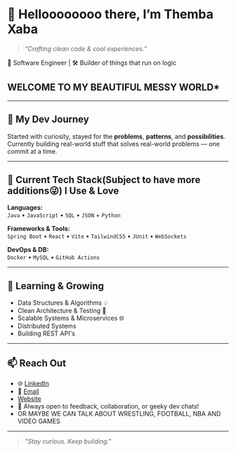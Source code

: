 # 👋 Helloooooooo there, I’m Themba Xaba

> *“Crafting clean code & cool experiences.”*

🚀 Software Engineer | 🛠 Builder of things that run on logic

##   WELCOME TO MY BEAUTIFUL MESSY WORLD*

---

## 🧭 My Dev Journey
Started with curiosity, stayed for the **problems**, **patterns**, and **possibilities**.  
Currently building real-world stuff that solves real-world problems — one commit at a time.

---

## 🔨 Current Tech Stack(Subject to have more additions😜) I Use & Love

**Languages:**  
`Java` • `JavaScript` • `SQL` • `JSON` + `Python`

**Frameworks & Tools:**  
`Spring Boot` • `React` • `Vite` • `TailwindCSS` • `JUnit` • `WebSockets`

**DevOps & DB:**  
`Docker` • `MySQL` • `GitHub Actions`

---

## 🌱 Learning & Growing
- Data Structures & Algorithms 💡  
- Clean Architecture & Testing 🧪  
- Scalable Systems & Microservices 🌐
- Distributed Systems
- Building REST API's

---

## 📫 Reach Out

- 🌐 [LinkedIn](https://www.linkedin.com/in/themba-xaba-3740a9261/)
- 📧 [Email](thembaxaba157@gmail.com)
- [Website](https://thembaxaba.netlify.app/)
- 🧪 Always open to feedback, collaboration, or geeky dev chats!
- OR MAYBE WE CAN TALK ABOUT WRESTLING, FOOTBALL, NBA AND VIDEO GAMES
---

> *"Stay curious. Keep building."*

